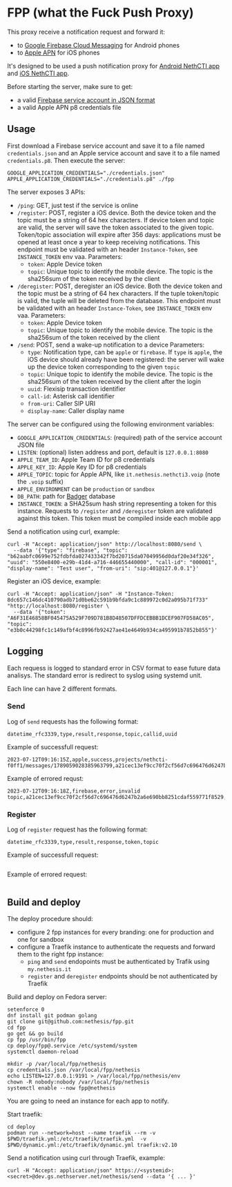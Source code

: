 # FPP (what the Fuck Push Proxy)

This proxy receive a notification request and forward it:
- to [Google Firebase Cloud Messaging](https://firebase.google.com/docs/cloud-messaging) for Android phones
- to [Apple APN](https://developer.apple.com/documentation/usernotifications) for iOS phones

It's designed to be used a push notification proxy for [Android NethCTI app](https://github.com/nethesis/nethcti-app-android)
and [iOS NethCTI app](https://github.com/nethesis/nethcti-app-iphone).

Before starting the server, make sure to get:
- a valid [Firebase service account in JSON format](https://firebase.google.com/docs/admin/setup)
- a valid Apple APN p8 credentials file

## Usage

First download a Firebase service account and save it to a file named `credentials.json` and 
an Apple service account and save it to a file named `credentials.p8`.
Then execute the server:
```
GOOGLE_APPLICATION_CREDENTIALS="./credentials.json" APPLE_APPLICATION_CREDENTIALS="./credentials.p8" ./fpp
```

The server exposes 3 APIs:

- `/ping`: GET, just test if the service is online
- `/register`: POST, register a iOS device. Both the device token and the topic must be a string of 64 hex characters.
  If device token and topic are valid, the server will save the token associated to the given topic.
  Token/topic association will expire after 356 days: applications must be opened at least once a year
  to keep receiving notifications.
  This endpoint must be validated with an header `Instance-Token`, see `INSTANCE_TOKEN` env vaa.
  Parameters:
  - `token`: Apple Device token
  - `topic`: Unique topic to identify the mobile device. The topic is the sha256sum of the token received by the client
- `/deregister`: POST, deregister an iOS device. Both the device token and the topic must be a string of 64 hex characters.
  If the tuple token/topic is valid, the tuple will be deleted from the database.
  This endpoint must be validated with an header `Instance-Token`, see `INSTANCE_TOKEN` env vaa.
  Parameters:
  - `token`: Apple Device token
  - `topic`: Unique topic to identify the mobile device. The topic is the sha256sum of the token received by the client
- `/send`: POST, send a wake-up notification to a device
  Parameters:
  - `type`: Notification type, can be `apple` or `firebase`. If `type` is `apple`, the
    iOS device should already have been registered: the server will wake up the device token
    corresponding to the given `topic`
  - `topic`: Unique topic to identify the mobile device. The topic is the sha256sum of the token received by the client
    after the login
  - `uuid`: Flexisip transaction identifier
  - `call-id`: Asterisk call identifier
  - `from-uri`: Caller SIP URI
  - `display-name`: Caller display name

The server can be configured using the following environment variables:
- `GOOGLE_APPLICATION_CREDENTIALS`: (required) path of the service account JSON file
- `LISTEN`: (optional) listen address and port, default is `127.0.0.1:8080`
- `APPLE_TEAM_ID`: Apple Team ID for p8 credentials
- `APPLE_KEY_ID`: Apple Key ID for p8 credentials
- `APPLE_TOPIC`: topic for Apple APN, like `it.nethesis.nethcti3.voip` (note the `.voip` suffix)
- `APPLE_ENVIRONMENT` can be `production` or `sandbox`
- `DB_PATH`: path for [Badger](https://github.com/dgraph-io/badger) database
- `INSTANCE_TOKEN`: a SHA25sum hash string representing a token for this instance.
   Requests to `/register` and `/deregister` token are validated against this token.
   This token must be compiled inside each mobile app

Send a notification using curl, example:
```
curl -H "Accept: application/json" http://localhost:8080/send \
  --data '{"type": "firebase", "topic": "b62aabfc0699e752fdbfda027433342f7bd20715da07049956d0daf20e34f326", "uuid": "550e8400-e29b-41d4-a716-446655440000", "call-id": "000001", "display-name": "Test user", "from-uri": "sip:401@127.0.0.1"}'
```

Register an iOS device, example:
```
curl -H "Accept: application/json" -H "Instance-Token: 8dc657c146dc410790adb71d0be62c591b9bfda9c1c889972c0d2a095b71f733" "http://localhost:8080/register \
  --data '{"token": "A6F31E46858BF045475A529F709D781B8D48507DFFDCEBBB1DCEF907FD58AC05", "topic": "e3b0c44298fc1c149afbf4c8996fb92427ae41e4649b934ca495991b7852b855"}'
```

## Logging

Each requess is logged to standard error in CSV format to ease future data analisys.
The standard error is redirect to syslog using systemd unit.

Each line can have 2 different formats.

### Send

Log of `send` requests has the following format:
```
datetime_rfc3339,type,result,response,topic,callid,uuid
```

Example of successfull request:
```
2023-07-12T09:16:15Z,apple,success,projects/nethcti-f0ff1/messages/1789059028385963799,a21cec13ef9cc70f2cf56d7c696476d6247b2a6e690bb8251cdaf559771f8529,1234,334455
```

Example of errored requst:
```
2023-07-12T09:16:18Z,firebase,error,invalid topic,a21cec13ef9cc70f2cf56d7c696476d6247b2a6e690bb8251cdaf559771f8529,1234,334455
```


### Register

Log of `register` request has the following format:
```
datetime_rfc3339,type,result,response,token,topic
```

Example of successfull request:
```
```

Example of errored request:
```
```

## Build and deploy

The deploy procedure should:
- configure 2 fpp instances for every branding: one for production and one for sandbox
- configure a Traefik instance to authenticate the requests and forward them to the right fpp instance:
  - `ping` and `send` endopoints must be authenticated by Trafik using `my.nethesis.it`
  - `register` and `deregister` endpoints should be not authenticated by Traefik


Build and deploy on Fedora server:
```
setenforce 0
dnf install git podman golang
git clone git@github.com:nethesis/fpp.git
cd fpp
go get && go build
cp fpp /usr/bin/fpp
cp deploy/fpp@.service /etc/systemd/system
systemctl daemon-reload

mkdir -p /var/local/fpp/nethesis
cp credentials.json /var/local/fpp/nethesis
echo LISTEN=127.0.0.1:9191 > /var/local/fpp/nethesis/env
chown -R nobody:nobody /var/local/fpp/nethesis
systemctl enable --now fpp@nethesis
```

You are going to need an instance for each app to notify.

Start traefik:
```
cd deploy
podman run --network=host --name traefik --rm -v $PWD/traefik.yml:/etc/traefik/traefik.yml  -v $PWD/dynamic.yml:/etc/traefik/dynamic.yml traefik:v2.10 
```

Send a notification using curl through Traefik, example:
```
curl -H "Accept: application/json" https://<systemid>:<secret>@dev.gs.nethserver.net/nethesis/send --data '{ ... }'
```
